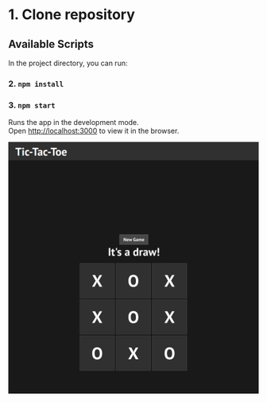 # 1. Clone repository

## Available Scripts

In the project directory, you can run:

### 2. `npm install`
### 3. `npm start`

Runs the app in the development mode.\
Open [http://localhost:3000](http://localhost:3000) to view it in the browser.

![Sample](https://github.com/ako2cjairo1/react-tic-tac-toe/blob/master/Screenshot.png)
